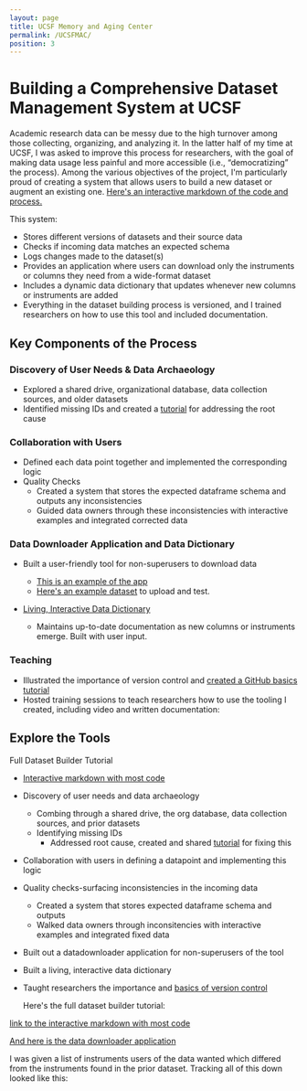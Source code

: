 ```yaml
---
layout: page
title: UCSF Memory and Aging Center
permalink: /UCSFMAC/
position: 3
---
```

# Building a Comprehensive Dataset Management System at UCSF

Academic research data can be messy due to the high turnover among those collecting, organizing, and analyzing it. In the latter half of my time at UCSF, I was asked to improve this process for researchers, with the goal of making data usage less painful and more accessible (i.e., “democratizing” the process). Among the various objectives of the project, I'm particularly proud of creating a system that allows users to build a new dataset or augment an existing one. [Here's an interactive markdown of the code and process.](/assets/02_dataset_generation.html)

This system:

- Stores different versions of datasets and their source data
- Checks if incoming data matches an expected schema
- Logs changes made to the dataset(s)
- Provides an application where users can download only the instruments or columns they need from a wide-format dataset
- Includes a dynamic data dictionary that updates whenever new columns or instruments are added
- Everything in the dataset building process is versioned, and I trained researchers on how to use this tool and included documentation.

## Key Components of the Process

### Discovery of User Needs & Data Archaeology

- Explored a shared drive, organizational database, data collection sources, and older datasets
- Identified missing IDs and created a [tutorial](/assets/Qualtrics_distributions.html) for addressing the root cause 

### Collaboration with Users

- Defined each data point together and implemented the corresponding logic
- Quality Checks
  - Created a system that stores the expected dataframe schema and outputs any inconsistencies
  - Guided data owners through these inconsistencies with interactive examples and integrated corrected data
    
### Data Downloader Application and Data Dictionary

- Built a user-friendly tool for non-superusers to download data
  - [This is an example of the app](https://clayton-young.shinyapps.io/data_downloader/)
  - [Here's an example dataset](/assets/test_dataset_2023-10-23.csv) to upload and test. 

- [Living, Interactive Data Dictionary](/assets/04_data_dictionary.html)
  - Maintains up-to-date documentation as new columns or instruments emerge. Built with user input.

### Teaching 

- Illustrated the importance of version control and [created a GitHub basics tutorial](/assets/github_tutorial.nb.html)
- Hosted training sessions to teach researchers how to use the tooling I created, including video and written documentation:
  <object data="../assets/Dataset-Builder-Guide.pdf" width="1000" height="1000" type='application/pdf'></object>


## Explore the Tools
Full Dataset Builder Tutorial
- [Interactive markdown with most code](/assets/02_dataset_generation.html)


- Discovery of user needs and data archaeology
    - Combing through a shared drive, the org database, data collection sources, and prior datasets 
    - Identifying missing IDs
      - Addressed root cause, created and shared [tutorial](/assets/Qualtrics_distributions.html) for fixing this
- Collaboration with users in defining a datapoint and implementing this logic
- Quality checks-surfacing inconsistencies in the incoming data
  - Created a system that stores expected dataframe schema and outputs
  - Walked data owners through inconsitencies with interactive examples and integrated fixed data
- Built out a datadownloader application for non-superusers of the tool
- Built a living, interactive data dictionary
- Taught researchers the importance and [basics of version control](/assets/github_tutorial.nb.html)

  Here's the full dataset builder tutorial:



[link to the interactive markdown with most code](/assets/02_dataset_generation.html)

[And here is the data downloader application](https://clayton-young.shinyapps.io/data_downloader/)
  
I was given a list of instruments users of the data wanted which differed from the instruments found in the prior dataset. Tracking all of this down looked like this:








